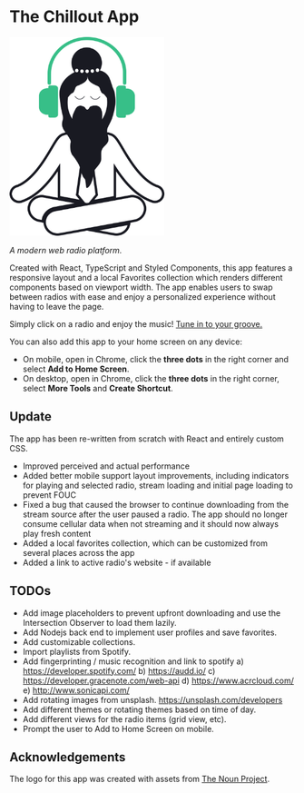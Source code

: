 # The Chillout App
<img src="assets/logo-no-bg.png" alt="The chillout logo" height="350">

*A modern web radio platform.*

Created with React, TypeScript and Styled Components, this app features a responsive layout and a local Favorites collection which renders different components based on viewport width. The app enables users to swap between radios with ease and enjoy a personalized experience without having to leave the page.

Simply click on a radio and enjoy the music! [Tune in to your groove.](https://kostaslib.github.io/chillout/)

You can also add this app to your home screen on any device:
* On mobile, open in Chrome, click the **three dots** in the right corner and select **Add to Home Screen**.
* On desktop, open in Chrome, click the **three dots** in the right corner, select **More Tools** and **Create Shortcut**.

## Update
The app has been re-written from scratch with React and entirely custom CSS. 

* Improved perceived and actual performance
* Added better mobile support layout improvements, including indicators for playing and selected radio, stream loading and initial page loading to prevent FOUC
* Fixed a bug that caused the browser to continue downloading from the stream source after the user paused a radio. The app should no longer consume cellular data when not streaming and it should now always play fresh content
* Added a local favorites collection, which can be customized from several places across the app
* Added a link to active radio's website - if available

## TODOs
* Add image placeholders to prevent upfront downloading and use the Intersection Observer to load them lazily.
* Add Nodejs back end to implement user profiles and save favorites.
* Add customizable collections.
* Import playlists from Spotify.
* Add fingerprinting / music recognition and link to spotify a) https://developer.spotify.com/ b) https://audd.io/ c) https://developer.gracenote.com/web-api d) https://www.acrcloud.com/ e) http://www.sonicapi.com/
* Add rotating images from unsplash. https://unsplash.com/developers
* Add different themes or rotating themes based on time of day.
* Add different views for the radio items (grid view, etc).
* Prompt the user to Add to Home Screen on mobile.

## Acknowledgements
The logo for this app was created with assets from [The Noun Project](https://thenounproject.com/).
